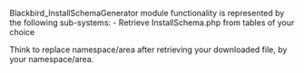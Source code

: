 Blackbird_InstallSchemaGenerator module functionality is represented by the following sub-systems:
    - Retrieve InstallSchema.php from tables of your choice

Think to replace namespace/area after retrieving your downloaded file, by your namespace/area.